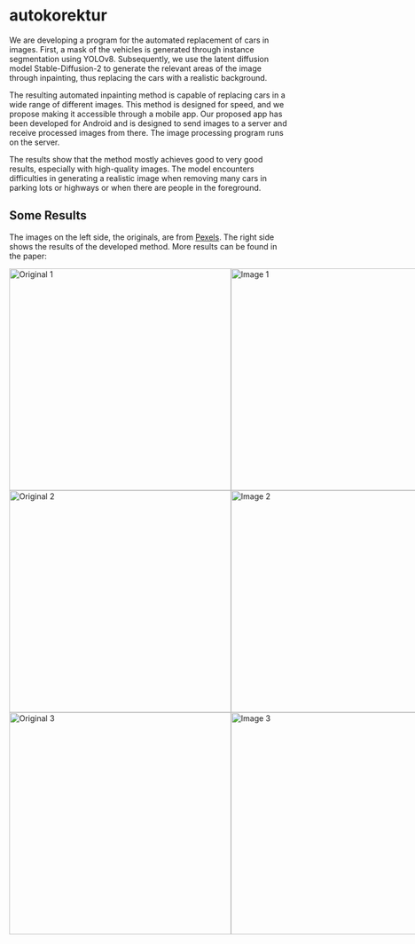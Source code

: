 # autokorektur

We are developing a program for the automated replacement of cars in images. 
First, a mask of the vehicles is generated through instance segmentation using YOLOv8. 
Subsequently, we use the latent diffusion model Stable-Diffusion-2 to generate the relevant areas of the image through inpainting, thus replacing the cars with a realistic background.

The resulting automated inpainting method is capable of replacing cars in a wide range of different images. This method is designed for speed, and we propose making it accessible through a mobile app. Our proposed app has been developed for Android and is designed to send images to a server and receive processed images from there. The image processing program runs on the server.

The results show that the method mostly achieves good to very good results, especially with high-quality images. 
The model encounters difficulties in generating a realistic image when removing many cars in parking lots or highways or when there are people in the foreground.

## Some Results
The images on the left side, the originals, are from <a href="https://www.pexels.com/public-domain-images">Pexels</a>. The right side shows the results of the developed method.
More results can be found in the paper: 

<div style="display:flex;">
    <img src="https://github.com/nighoge/autokorrektur/blob/main/images/downSized/pexels-faruk-tokluoğlu-7385403.jpg" alt="Original 1" width="400" />
    <img src="https://github.com/nighoge/autokorrektur/blob/main/images/downSized/result1.jpg" alt="Image 1" width="400" />
</div>

<div style="display:flex;">
    <img src="https://github.com/nighoge/autokorrektur/blob/main/images/downSized/pexels-harrison-haines-9957865.jpg" alt="Original 2" width="400" />
    <img src="https://github.com/nighoge/autokorrektur/blob/main/images/downSized/result2.jpg" alt="Image 2" width="400" />
</div>

<div style="display:flex;">
    <img src="https://github.com/nighoge/autokorrektur/blob/main/images/downSized/pexels-spencer-davis-4388221.jpg" alt="Original 3" width="400" />
    <img src="https://github.com/nighoge/autokorrektur/blob/main/images/downSized/result3.jpg" alt="Image 3" width="400" />
</div>


